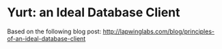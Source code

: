 # Yurt: an Ideal Database Client

Based on the following blog post: http://lapwinglabs.com/blog/principles-of-an-ideal-database-client
